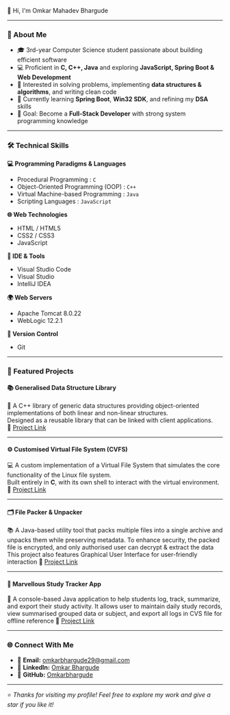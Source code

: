 👋 Hi, I'm Omkar Mahadev Bhargude

---

### 🚀 About Me
- 🎓 3rd-year Computer Science student passionate about building efficient software  
- 💻 Proficient in **C, C++, Java** and exploring **JavaScript, Spring Boot & Web Development**  
- 🧩 Interested in solving problems, implementing **data structures & algorithms**, and writing clean code  
- 🌱 Currently learning **Spring Boot**, **Win32 SDK**, and refining my **DSA** skills  
- 🎯 Goal: Become a **Full-Stack Developer** with strong system programming knowledge  

---

### 🛠️ Technical Skills

**💻 Programming Paradigms & Languages**  
- Procedural Programming : `C`  
- Object-Oriented Programming (OOP) : `C++`  
- Virtual Machine-based Programming : `Java`  
- Scripting Languages : `JavaScript`

**🌐 Web Technologies**  
- HTML / HTML5  
- CSS2 / CSS3  
- JavaScript

**🧰 IDE & Tools**  
- Visual Studio Code  
- Visual Studio  
- IntelliJ IDEA

**🌍 Web Servers**  
- Apache Tomcat 8.0.22  
- WebLogic 12.2.1

**🔧 Version Control**  
- Git  

---

### 📂 Featured Projects

#### 📚 Generalised Data Structure Library
💾 A C++ library of generic data structures providing object-oriented implementations of both linear and non-linear structures.  
Designed as a reusable library that can be linked with client applications.  
🔗 [Project Link](https://github.com/Omkarbhargude/Projects/tree/main/Generalised%20Data%20Structure%20Library)

---

#### ⚙️ Customised Virtual File System (CVFS)
💻 A custom implementation of a Virtual File System that simulates the core functionality of the Linux file system.  
Built entirely in **C**, with its own shell to interact with the virtual environment.  
🔗 [Project Link](https://github.com/Omkarbhargude/Projects/tree/main/Customised%20Virtual%20File%20System)

---

#### 🗂️ File Packer & Unpacker
📚 A Java-based utility tool that packs multiple files into a single archive and unpacks them while preserving metadata. To enhance security, the packed file is encrypted, and only authorised user can decrypt & extract the data
This project also features Graphical User Interface for user-friendly interaction
🔗 [Project Link](https://github.com/Omkarbhargude/Projects/tree/main/File%20Packer%20%26%20Unpacker)

---

#### 🧰 Marvellous Study Tracker App
🔧 A console-based Java application to help students log, track, summarize, and export their study activity. It allows user to maintain daily study records, view summarised grouped data or subject, and export all logs in CVS file for offline reference
🔗 [Project Link](https://github.com/Omkarbhargude/Projects/tree/main/Marvellous%20Study%20Tracker%20App)

---

### 🌐 Connect With Me
- 📧 **Email:** [omkarbhargude29@gmail.com](mailto:omkarbhargude29@gmail.com)  
- 💼 **LinkedIn:** [Omkar Bhargude](https://www.linkedin.com/in/omkar-bhargude-609a92311/)  
- 🚀 **GitHub:** [Omkarbhargude](https://github.com/Omkarbhargude/)

---

⭐️ *Thanks for visiting my profile! Feel free to explore my work and give a star if you like it!*
